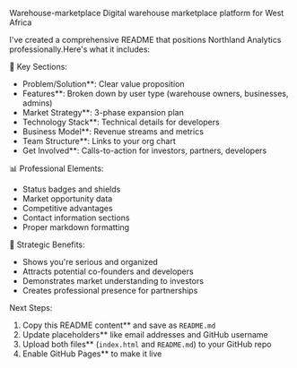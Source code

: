 Warehouse-marketplace
Digital warehouse marketplace platform for West Africa

I've created a comprehensive README that positions Northland Analytics professionally.Here's what it includes:

🎯 Key Sections:
- Problem/Solution**: Clear value proposition
- Features**: Broken down by user type (warehouse owners, businesses, admins)
- Market Strategy**: 3-phase expansion plan
- Technology Stack**: Technical details for developers
- Business Model**: Revenue streams and metrics
- Team Structure**: Links to your org chart
- Get Involved**: Calls-to-action for investors, partners, developers

📊 Professional Elements:
- Status badges and shields
- Market opportunity data
- Competitive advantages
- Contact information sections
- Proper markdown formatting

🚀 Strategic Benefits:
- Shows you're serious and organized
- Attracts potential co-founders and developers
- Demonstrates market understanding to investors
- Creates professional presence for partnerships

Next Steps:
1. Copy this README content** and save as `README.md`
2. Update placeholders** like email addresses and GitHub username
3. Upload both files** (`index.html` and `README.md`) to your GitHub repo
4. Enable GitHub Pages** to make it live

